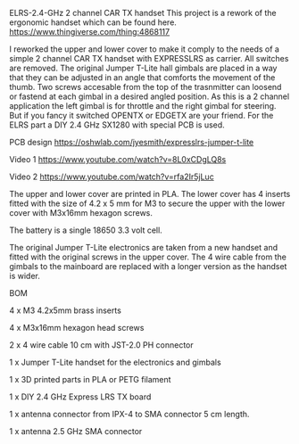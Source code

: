 ELRS-2.4-GHz 2 channel CAR TX handset
This project is a rework of the ergonomic handset which can be found here.
https://www.thingiverse.com/thing:4868117

I reworked the upper and lower cover to make it comply to the needs of a simple 2 channel CAR TX handset with EXPRESSLRS as carrier.
All switches are removed.
The original Jumper T-Lite hall gimbals are placed in a way that they can be adjusted in an angle that comforts the movement of the thumb.
Two screws accesable from the top of the trasnmitter can loosend or fastend at each gimbal in a desired angled position.
As this is a 2 channel application the left gimbal is for throttle and the right gimbal for steering.
But if you fancy it switched OPENTX or EDGETX are your friend.
For the ELRS part a DIY 2.4 GHz SX1280 with special PCB is used.

PCB design https://oshwlab.com/jyesmith/expresslrs-jumper-t-lite

Video 1 https://www.youtube.com/watch?v=8L0xCDgLQ8s

Video 2 https://www.youtube.com/watch?v=rfa2Ir5jLuc

The upper and lower cover are printed in PLA.
The lower cover has 4 inserts fitted with the size of 4.2 x 5 mm for M3 to secure the upper with the lower cover with M3x16mm hexagon screws.

The battery is a single 18650 3.3 volt cell.

The original Jumper T-Lite electronics are taken from a new handset and fitted with the original screws in the upper cover.
The 4 wire cable from the gimbals to the mainboard are replaced with a longer version as the handset is wider.

BOM

4 x M3 4.2x5mm brass inserts

4 x M3x16mm hexagon head screws

2 x 4 wire cable 10 cm with JST-2.0 PH connector

1 x Jumper T-Lite handset for the electronics and gimbals

1 x 3D printed parts in PLA or PETG filament

1 x DIY 2.4 GHz Express LRS TX board

1 x antenna connector from IPX-4 to SMA connector 5 cm length.

1 x antenna 2.5 GHz SMA connector
